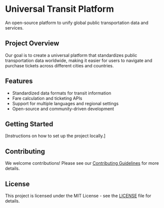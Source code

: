 # Universal Transit Platform

An open-source platform to unify global public transportation data and services.

## Project Overview

Our goal is to create a universal platform that standardizes public transportation data worldwide, making it easier for users to navigate and purchase tickets across different cities and countries.

## Features

- Standardized data formats for transit information
- Fare calculation and ticketing APIs
- Support for multiple languages and regional settings
- Open-source and community-driven development

## Getting Started

[Instructions on how to set up the project locally.]

## Contributing

We welcome contributions! Please see our [Contributing Guidelines](CONTRIBUTING.md) for more details.

## License

This project is licensed under the MIT License - see the [LICENSE](LICENSE) file for details.